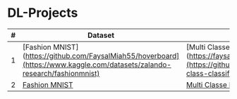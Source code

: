 # DL-Projects

| # |    Dataset            |    Code    |
|---| --------------------- | ---------------- |
| 1 | [Fashion MNIST](https://github.com/FaysalMiah55/hoverboard](https://www.kaggle.com/datasets/zalando-research/fashionmnist) | [Multi Classe Image Classification](https://faysalmiah55.github.io/hoverboard/](https://github.com/FaysalMiah55/multi-class-classification-mnist-fashion) |
| 2 | [Fashion MNIST](https://www.kaggle.com/datasets/zalando-research/fashionmnist) | [Multi Classe Image Classification](https://github.com/FaysalMiah55/multi-class-classification-mnist-fashion) |
